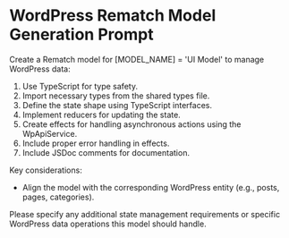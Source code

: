 # WordPress Rematch Model Generation Prompt

Create a Rematch model for [MODEL_NAME] = 'UI Model' to manage WordPress data:

1. Use TypeScript for type safety.
2. Import necessary types from the shared types file.
3. Define the state shape using TypeScript interfaces.
4. Implement reducers for updating the state.
5. Create effects for handling asynchronous actions using the WpApiService.
6. Include proper error handling in effects.
9. Include JSDoc comments for documentation.



Key considerations:
- Align the model with the corresponding WordPress entity (e.g., posts, pages, categories).

Please specify any additional state management requirements or specific WordPress data operations this model should handle.